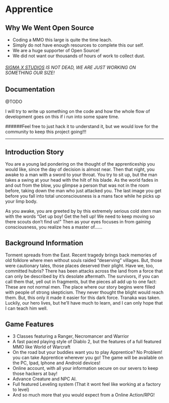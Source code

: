 Apprentice
===============

Why We Went Open Source
------------------------

* Coding a MMO this large is quite the time leach.
* Simply do not have enough resources to complete this our self.
* We are a huge supporter of Open Source!
* We did not want our thousands of hours of work to collect dust.

###### [SIGMA X STUDIOS] IS NOT DEAD, WE ARE JUST WORKING ON SOMETHING OUR SIZE!

[SIGMA X STUDIOS]: http://www.sigmaxstudios.com

Documentation
------------------

@TODO

I will try to write up something on the code and how the whole flow of development goes on this if i run into some spare time.

######Feel free to just hack it to understand it, but we would love for the community to keep this project going!!!

_______________


Introduction Story
---------------------

You are a young lad pondering on the thought of the apprenticeship you would like, since the day of decision is almost near. Then that night, you awake to a man with a sword to your throat. You try to sit up, but the man takes a swing at your head with the hilt of his blade. As the world fades in and out from the blow, you glimpse a person that was not in the room before, taking down the man who just attacked you. The last image you get before you fall into total unconsciousness is a mans face while he picks up your limp body.

As you awake, you are greeted by by this extremely serious cold stern man with the words “Get up boy! Get the hell up! We need to keep moving so there scouts don’t find us!” Then as your eyes focuses in from gaining consciousness, you realize hes a master of……

Background Information
-----------------------------

Torment spreads from the East. Recent tragedy brings back memories of old folklore where men without souls raided “deserving” villages. But, those were cautionary tales, those places deserved their plight. Have we, too, committed hubris? There has been attacks across the land from a force that can only be described by it’s desolate aftermath. The survivors, if you can call them that, yell out in fragments, but the pieces all add up to one fact: These are not normal men. The place where our story begins were filled with people of strong skepticism. They never thought the blight would reach them. But, this only it made it easier for this dark force. Tranaka was taken. Luckily, our hero lives, but he’ll have much to learn, and I can only hope that I can teach him well.

Game Features
--------------------

* 3 Classes featuring a Ranger, Necromancer and Warrior
* A fast paced playing style of Diablo 2, but the features of a full featured MMO like World of Warcraft
* On the road but your buddies want you to play Apprentice? No Problem! you can take Apprentice wherever you go! The game will be available on the PC, Ipad, Iphone and Android devices!
* Online account, with all your information secure on our severs to keep those hackers at bay!
* Advance Creature and NPC AI.
* Full featured Leveling system (That it wont feel like working at a factory to level)
* And so much more that you would expect from a Online Action/RPG!


